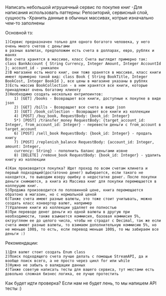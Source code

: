 Написать небольшой игрушечный сервис по покупке книг
-Для написания использовать паттерны: Репозиторий, сервисный слой, сущность
-Хранить данные в обычных массивах, котрые изначально чем-то заполнены

Основной тз:

	1)Сервис предназначен только для одного богатого человека, у него очень много счетов с деньгами
	в разных валютах, предположим есть счета в долларах, евро, рублях и юанях
	Все счета хранятся в массиве, класс Счета выглядит примерно так:
	сlass BankAccount { String Currency, Integer Amount, Integer AccountId }; account_id - уникален 
	2)В магазине есть много книг, они тоже хранятся в массиве, класс книги имеет примерно такой вид: class Book { String BookTitle, Integer BookCost, Integer BookId }, все цены в магазине указаны в рублях
	3)Есть массив BookCollection - в нем хранятся все книги, которые принадлежат очень богатому клиенту
	3)Необходимо создать несколько ентрипоинтов: 
		1) [GET] /books - Возвращает все книги, доступные к покупке в виде json
		2) [GET] /bills - Возвращает все счета в виде json  
		3) [GET] /book_collection - Возвращает все книги из коллекции	
		4) [POST] /buy_book, RequestBody: {book_id: Integer}
		5*) [POST] /transfer_money RequestBody: {target_account_id: Integer, from_account_id: Integer} - перевести деньги с from_account в target_account
		6) [POST] /sell_book RequestBody: {book_id: Integer} - продать книгу
		7) [POST] /replenish_balance RequestBody: {account_id: Integer, amount: Integer,
		currency: String} - пополнить баланс деньгами извне
		8) [DELETE] /remove_book RequestBody: {book_id: Integer} - удалить книгу из коллекции

	4)Как производится покупка? Идет проход по всем счетам клинета и первый подходящий(достаточно денег) выбирается, если такого не находится, то выводим юзеру ошибку о недостатке денег. После покупки деньги снимаются, а книга из Массива книг для покупки перемещается в коллеуцию книг.
	5)Продажа произоводится по половинной цене, книга перемещается обратоно в магазин, но с нормальной ценой
	6)Также счета имеют разные валюты, это тоже стоит учитывать, можно создать класс конвертор валют, например
	7)Удаление книги из коллекции удаляет ее полностью
	8)При переводе денег деньги из одной валюты в другую при необходимости, также взымается коммисия, базовая коммисия 5%, окгругляем ее до целого числа, чтобы не страдат с Decimal, так же если счета имеют разные валюты, то взимаем дополнительную коммисию 5%, но не меньше 100$, то есть, если перевод меньше 100$, то мы забираем все деньги :)

Рекомендации:

	1)Для валют стоит создать Enum class
	2)Поиск подходящего счета лучше делать с помощью StreamAPI, да и вообще поиск всего, а не просто через цикл for или while
	3)Нужно не забыть о валидации данных
	4)Также советую написать тесты для вашего сервиса, тут местами есть довольно сложная бизнес логика, ее лучше протестить

Как будет идти проверка?
Если нам не будет лень, то мы напишем API тесты :)


